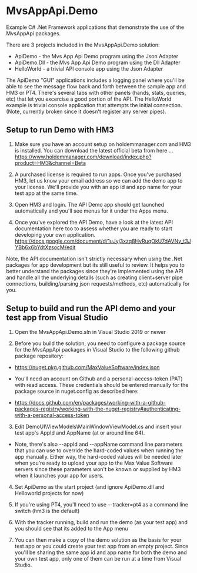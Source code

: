 # MvsAppApi.Demo

Example C# .Net Framework applications that demonstrate the use of the MvsAppApi packages.

There are 3 projects included in the MvsAppApi.Demo solution:

* ApiDemo - the Mvs App Api Demo program using the Json Adapter
* ApiDemo.Dll - the Mvs App Api Demo program using the Dll Adapter
* HelloWorld - a trivial API console app using the Json Adapter

The ApiDemo "GUI" applications includes a logging panel where you'll be able to see the message flow back and forth between the sample app and HM3 or PT4.  There's several tabs with other panels (hands, stats, queries, etc) that let you excercise a good portion of the API.
The HelloWorld example is trivial console application that attempts the initial connection.  (Note, currently broken since it doesn't register any server pipes).

## Setup to run Demo with HM3

1. Make sure you have an account setup on holdemmanager.com and HM3 is installed.  You can download the latest official beta from here ...
https://www.holdemmanager.com/download/index.php?product=HM3&channel=Beta

2. A purchased license is required to run apps.  Once you've purchased HM3, let us know your email address so we can add the demo app to your license.  We'll provide you with an app id and app name for your test app at the same time.

3. Open HM3 and login.  The API Demo app should get launched automatically and you'll see menus for it under the Apps menu.

4. Once you've explored the API Demo, have a look at the latest API documentation here too to assess whether you are ready to start developing your own application.
https://docs.google.com/document/d/1uJyj3xzq8HvRuqOkU7dAVNy_t3JYBb6x6bYdtXzsocM/edit

Note, the API documentation isn't strictly necessary when using the .Net packages for app development but its still useful to review.  It helps you to better understand the packages since they're implemented using the API and handle all the underlying details (such as creating client+server pipe connections, building/parsing json requests/methods, etc) automatically for you.

 
## Setup to build and run the API demo and your test app from Visual Studio

1. Open the MvsAppApi.Demo.sln in Visual Studio 2019 or newer

2. Before you build the solution, you need to configure a package source for the MvsAppApi packages in Visual Studio to the following github package repository:

* https://nuget.pkg.github.com/MaxValueSoftware/index.json

* You'll need an account on Github and a personal-access-token (PAT) with read access.  These credentials should be entered manually for the package source in nuget.config as described here:

* https://docs.github.com/en/packages/working-with-a-github-packages-registry/working-with-the-nuget-registry#authenticating-with-a-personal-access-token

3. Edit DemoUI\ViewModels\MainWindowViewModel.cs and insert your test app's AppId and AppName (at or around line 64).  

* Note, there's also --appId and --appName command line parameters that you can 
use to override the hard-coded values when running the app manually.  Either way, the hard-coded values will be needed later when you're ready to upload your app to the Max Value Software servers since 
these parameters won't be known or supplied by HM3 when it launches your app for users.

4. Set ApiDemo as the start project (and ignore ApiDemo.dll and Helloworld projects for now)

5. If you're using PT4, you'll need to use --tracker=pt4 as a command line switch (hm3 is the default)

6. With the tracker running, build and run the demo (as your test app) and you should see that its added to the App menu

7. You can then make a copy of the demo solution as the basis for your test app or you could create your test app from an empty project.  Since you'll be sharing the same app id and app name 
for both the demo and your own test app, only one of them can be run at a time from Visual Studio.

